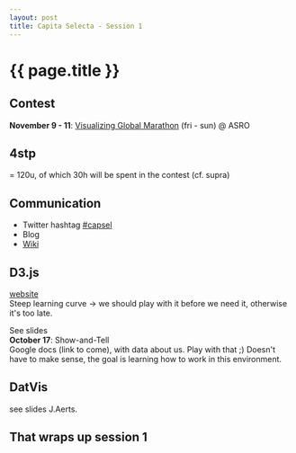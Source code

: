 ```yaml
---
layout: post
title: Capita Selecta - Session 1
---
```


{{ page.title }}
================

## Contest
__November 9 - 11__: [Visualizing Global Marathon](http://t.co/eY3TNgC1) (fri - sun)
@ ASRO

## 4stp
= 120u, of which 30h will be spent in the contest (cf. supra)

## Communication

* Twitter hashtag
[#capsel](https://twitter.com/search/?q=%23capsel&src=hash)
* Blog
* [Wiki](http://ariadne.cs.kuleuven.be/wiki/index.php/Capita-Course1213)

## D3.js
[website](http://d3js.org)  
Steep learning curve -> we should play with it before we need it, otherwise it's too late.  

See slides  
__October 17__: Show-and-Tell  
Google docs (link to come), with data about us. Play with that ;) Doesn't have to make sense, the goal is learning how to work in this environment.

## DatVis
see slides J.Aerts.

## That wraps up session 1